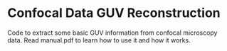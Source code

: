 # Confocal Data GUV Reconstruction
Code to extract some basic GUV information from confocal microscopy data.
Read manual.pdf to learn how to use it and how it works.
